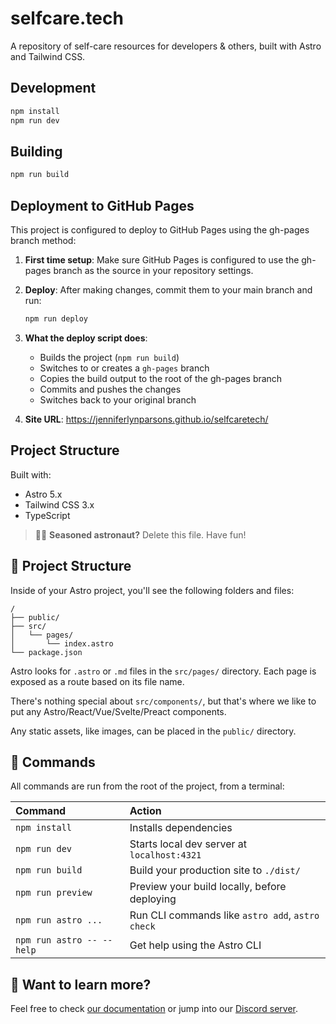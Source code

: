 # selfcare.tech

A repository of self-care resources for developers & others, built with Astro and Tailwind CSS.

## Development

```sh
npm install
npm run dev
```

## Building

```sh
npm run build
```

## Deployment to GitHub Pages

This project is configured to deploy to GitHub Pages using the gh-pages branch method:

1. **First time setup**: Make sure GitHub Pages is configured to use the gh-pages branch as the source in your repository settings.

2. **Deploy**: After making changes, commit them to your main branch and run:
   ```sh
   npm run deploy
   ```

3. **What the deploy script does**:
   - Builds the project (`npm run build`)
   - Switches to or creates a `gh-pages` branch
   - Copies the build output to the root of the gh-pages branch
   - Commits and pushes the changes
   - Switches back to your original branch

4. **Site URL**: https://jenniferlynparsons.github.io/selfcaretech/

## Project Structure

Built with:
- Astro 5.x
- Tailwind CSS 3.x
- TypeScript

> 🧑‍🚀 **Seasoned astronaut?** Delete this file. Have fun!

## 🚀 Project Structure

Inside of your Astro project, you'll see the following folders and files:

```text
/
├── public/
├── src/
│   └── pages/
│       └── index.astro
└── package.json
```

Astro looks for `.astro` or `.md` files in the `src/pages/` directory. Each page is exposed as a route based on its file name.

There's nothing special about `src/components/`, but that's where we like to put any Astro/React/Vue/Svelte/Preact components.

Any static assets, like images, can be placed in the `public/` directory.

## 🧞 Commands

All commands are run from the root of the project, from a terminal:

| Command                   | Action                                           |
| :------------------------ | :----------------------------------------------- |
| `npm install`             | Installs dependencies                            |
| `npm run dev`             | Starts local dev server at `localhost:4321`      |
| `npm run build`           | Build your production site to `./dist/`          |
| `npm run preview`         | Preview your build locally, before deploying     |
| `npm run astro ...`       | Run CLI commands like `astro add`, `astro check` |
| `npm run astro -- --help` | Get help using the Astro CLI                     |

## 👀 Want to learn more?

Feel free to check [our documentation](https://docs.astro.build) or jump into our [Discord server](https://astro.build/chat).

